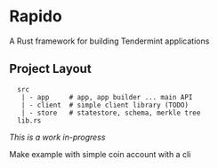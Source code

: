 # Rapido

A Rust framework for building Tendermint applications

## Project Layout
```
  src
   | - app     # app, app builder ... main API
   | - client  # simple client library (TODO)
   | - store   # statestore, schema, merkle tree 
  lib.rs
```

*This is a work in-progress*

Make example with simple coin account with a cli